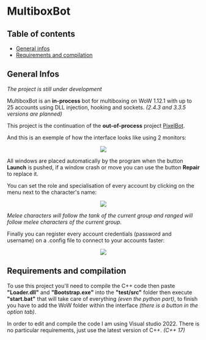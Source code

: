 # MultiboxBot

## Table of contents
* [General infos](#general-infos)
* [Requirements and compilation](#requirements-and-compilation)

## General Infos

*The project is still under development*

MultiboxBot is an **in-process** bot for multiboxing on WoW 1.12.1 with up to 25 accounts using DLL injection, hooking and sockets. *(2.4.3 and 3.3.5 versions are planned)*

This project is the continuation of the **out-of-process** project <a href=https://github.com/Serenalyw/PixelBot>PixelBot</a>.

And this is an exemple of how the interface looks like using 2 monitors:

<p align="center">
<img src="https://user-images.githubusercontent.com/65224852/204255664-b6724d95-9df1-42df-8076-947da46f8220.png">
</p>

All windows are placed automatically by the program when the button **Launch** is pushed, if a window crash or move you can use the button **Repair** to replace it.

You can set the role and specialisation of every account by clicking on the menu next to the character's name:

<p align="center">
<img src="https://user-images.githubusercontent.com/65224852/204256381-dd4b8998-c72c-4ac3-91d8-ede0aff2101a.png">
</p>

*Melee characters will follow the tank of the current group and ranged will follow melee characters of the current group.*

Finally you can register every account credentials (password and username) on a .config file to connect to your accounts faster:

<p align="center">
<img src="https://user-images.githubusercontent.com/65224852/235278038-91fcf197-89e7-4a7e-a4b2-69a9d6fb96fe.png">
</p>

## Requirements and compilation

To use this project you'll need to compile the C++ code then paste **"Loader.dll"** and **"Bootstrap.exe"** into the **"test/src"** folder then execute **"start.bat"** that will take care of everything *(even the python part)*, to finish you have to add the WoW folder within the interface *(there is a button in the option tab)*.

In order to edit and compile the code I am using Visual studio 2022. There is no particular requirements, just use the latest version of C++. *(C++ 17)*
